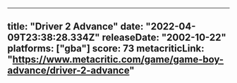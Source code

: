 
---
title: "Driver 2 Advance"
date: "2022-04-09T23:38:28.334Z"
releaseDate: "2002-10-22"
platforms: ["gba"]
score: 73
metacriticLink: "https://www.metacritic.com/game/game-boy-advance/driver-2-advance"
---
